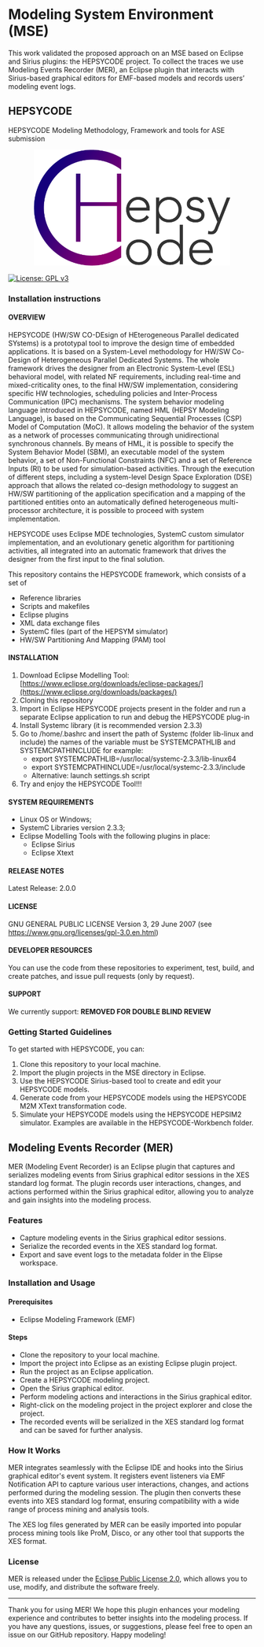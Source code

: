 # Modeling System Environment (MSE)

This work validated the proposed approach on an MSE based on Eclipse and Sirius plugins: the HEPSYCODE project. To collect the traces we use Modeling Events Recorder (MER), an Eclipse plugin that interacts with Sirius-based graphical editors for EMF-based models and records users’ modeling event logs.

## HEPSYCODE
HEPSYCODE Modeling Methodology, Framework and tools for ASE submission

<p align="center">
<img src="img/logo.png" width="400" height="236">
</p>

[![License: GPL v3](https://img.shields.io/badge/License-GPLv3-blue.svg)](https://www.gnu.org/licenses/gpl-3.0)

### Installation instructions

#### OVERVIEW
HEPSYCODE (HW/SW CO-DEsign of HEterogeneous Parallel dedicated SYstems) is a prototypal tool to improve the design time of embedded applications. It is based on a System-Level methodology for HW/SW Co-Design of Heterogeneous Parallel Dedicated Systems. The whole framework drives the designer from an Electronic System-Level (ESL) behavioral model, with related NF requirements, including real-time and mixed-criticality ones, to the final HW/SW implementation, considering specific HW technologies, scheduling policies and Inter-Process Communication (IPC) mechanisms. The system behavior modeling language introduced in HEPSYCODE, named HML (HEPSY Modeling Language), is based on the Communicating Sequential Processes (CSP) Model of Computation (MoC). It allows modeling the behavior of the system as a network of processes communicating through unidirectional synchronous channels. By means of HML, it is possible to specify the System Behavior Model (SBM), an executable model of the system behavior, a set of Non-Functional Constraints (NFC) and a set of Reference Inputs (RI) to be used for simulation-based activities. Through the execution of different steps, including a system-level Design Space Exploration (DSE) approach that allows the related co-design methodology to suggest an HW/SW partitioning of the application specification and a mapping of the partitioned entities onto an automatically defined heterogeneous multi-processor architecture, it is possible to proceed with system implementation.

HEPSYCODE uses Eclipse MDE technologies, SystemC custom simulator implementation, and an evolutionary genetic algorithm for partitioning activities, all integrated into an automatic framework that drives the designer from the first input to the final solution.

This repository contains the HEPSYCODE framework, which consists of a set of

- Reference libraries
- Scripts and makefiles
- Eclipse plugins 
- XML data exchange files
- SystemC files (part of the HEPSYM simulator)
- HW/SW Partitioning And Mapping (PAM) tool
 
#### INSTALLATION
 1. Download Eclipse Modelling Tool: [https://www.eclipse.org/downloads/eclipse-packages/](https://www.eclipse.org/downloads/packages/)
 2. Cloning this repository
 3. Import in Eclipse HEPSYCODE projects present in the folder and run a separate Eclipse application to run and debug the HEPSYCODE plug-in
 4. Install Systemc library (it is recommended version 2.3.3)
 5. Go to /home/.bashrc and insert the path of Systemc (folder lib-linux and include) the names of the variable must be SYSTEMCPATHLIB and SYSTEMCPATHINCLUDE for example:
    - export SYSTEMCPATHLIB=/usr/local/systemc-2.3.3/lib-linux64
    - export SYSTEMCPATHINCLUDE=/usr/local/systemc-2.3.3/include
    - Alternative: launch settings.sh script
 6. Try and enjoy the HEPSYCODE Tool!!!

#### SYSTEM REQUIREMENTS
 - Linux OS or Windows;
 - SystemC Libraries version 2.3.3;
 - Eclipse Modelling Tools with the following plugins in place: 
   - Eclipse Sirius
   - Eclipse Xtext

#### RELEASE NOTES
Latest Release: 2.0.0
 
#### LICENSE
GNU GENERAL PUBLIC LICENSE Version 3, 29 June 2007 (see https://www.gnu.org/licenses/gpl-3.0.en.html)
 
#### DEVELOPER RESOURCES
You can use the code from these repositories to experiment, test, build, and create patches, and issue pull requests (only by request).
 
#### SUPPORT
We currently support: **REMOVED FOR DOUBLE BLIND REVIEW**
 
### Getting Started Guidelines
To get started with HEPSYCODE, you can:

 1. Clone this repository to your local machine.
 2. Import the plugin projects in the MSE directory in Eclipse.
 3. Use the HEPSYCODE Sirius-based tool to create and edit your HEPSYCODE models.
 4. Generate code from your HEPSYCODE models using the HEPSYCODE M2M XText transformation code.
 5. Simulate your HEPSYCODE models using the HEPSYCODE HEPSIM2 simulator. Examples are available in the HEPSYCODE-Workbench folder.

## Modeling Events Recorder (MER)

MER (Modeling Event Recorder) is an Eclipse plugin that captures and serializes modeling events from Sirius graphical editor sessions in the XES standard log format. The plugin records user interactions, changes, and actions performed within the Sirius graphical editor, allowing you to analyze and gain insights into the modeling process.

### Features
- Capture modeling events in the Sirius graphical editor sessions.
- Serialize the recorded events in the XES standard log format.
- Export and save event logs to the metadata folder in the Elipse workspace.

### Installation and Usage

#### Prerequisites
- Eclipse Modeling Framework (EMF)

#### Steps
- Clone the repository to your local machine.
- Import the project into Eclipse as an existing Eclipse plugin project.
- Run the project as an Eclipse application.
- Create a HEPSYCODE modeling project.
- Open the Sirius graphical editor.
- Perform modeling actions and interactions in the Sirius graphical editor.
- Right-click on the modeling project in the project explorer and close the project.
- The recorded events will be serialized in the XES standard log format and can be saved for further analysis.

### How It Works
MER integrates seamlessly with the Eclipse IDE and hooks into the Sirius graphical editor's event system. It registers event listeners via EMF Notification API to capture various user interactions, changes, and actions performed during the modeling session. The plugin then converts these events into XES standard log format, ensuring compatibility with a wide range of process mining and analysis tools.

The XES log files generated by MER can be easily imported into popular process mining tools like ProM, Disco, or any other tool that supports the XES format.

### License
MER is released under the [Eclipse Public License 2.0](LICENSE), which allows you to use, modify, and distribute the software freely.

---

Thank you for using MER! We hope this plugin enhances your modeling experience and contributes to better insights into the modeling process. If you have any questions, issues, or suggestions, please feel free to open an issue on our GitHub repository. Happy modeling!
